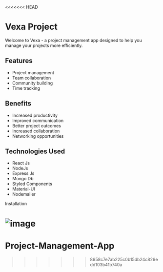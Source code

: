 <<<<<<< HEAD
# Vexa Project
Welcome to Vexa - a project management app designed to help you manage your projects more efficiently.

## Features
- Project management
- Team collaboration
- Community building
- Time tracking

## Benefits
- Increased productivity
- Improved communication
- Better project outcomes
- Increased collaboration
- Networking opportunities


## Technologies Used
- React Js
- NodeJs
- Express Js
- Mongo Db
- Styled Components
- Material-UI
- Nodemailer

Installation

![image](https://user-images.githubusercontent.com/64485885/234916413-96296f13-fe4b-4cc4-b215-e72bd7c27928.png)
=======
# Project-Management-App
>>>>>>> 8958c7e7ab225c0b15db24c829edd103b41b740a
